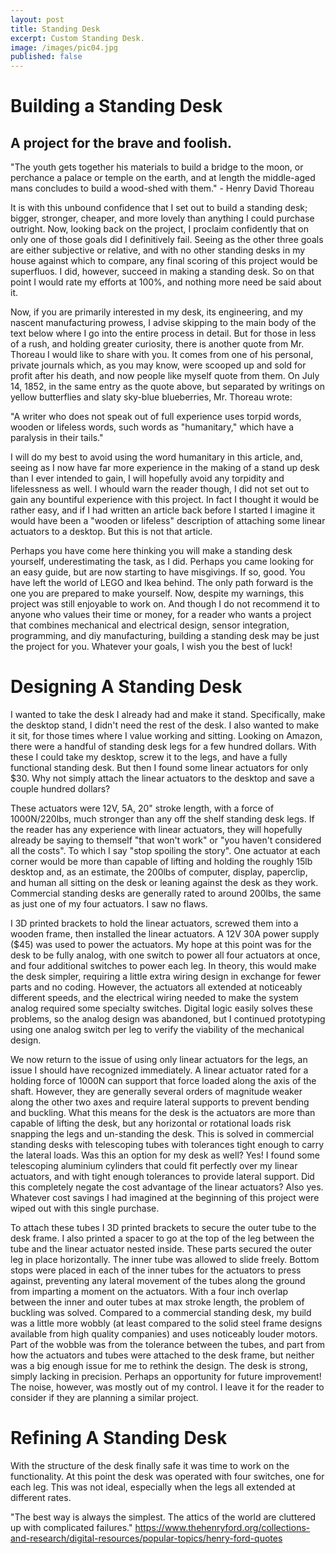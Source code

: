 ```yaml
---
layout: post
title: Standing Desk
excerpt: Custom Standing Desk.
image: /images/pic04.jpg
published: false
---
```

# Building a Standing Desk
## A project for the brave and foolish.

"The youth gets together his materials to build a bridge to the moon, or perchance a palace or temple on the earth, and at length the middle-aged mans concludes to build a wood-shed with them." - Henry David Thoreau

It is with this unbound confidence that I set out to build a standing desk; bigger, stronger, cheaper, and more lovely than anything I could purchase outright. Now, looking back on the project, I proclaim confidently that on only one of those goals did I definitively fail. Seeing as the other three goals are either subjective or relative, and with no other standing desks in my house against which to compare, any final scoring of this project would be superfluos. I did, however, succeed in making a standing desk. So on that point I would rate my efforts at 100%, and nothing more need be said about it.

Now, if you are primarily interested in my desk, its engineering, and my nascent manufacturing prowess, I advise skipping to the main body of the text below where I go into the entire process in detail. But for those in less of a rush, and holding greater curiosity, there is another quote from Mr. Thoreau I would like to share with you. It comes from one of his personal, private journals which, as you may know, were scooped up and sold for profit after his death, and now people like myself quote from them. On July 14, 1852, in the same entry as the quote above, but separated by writings on yellow butterflies and slaty sky-blue blueberries, Mr. Thoreau wrote: 

"A writer who does not speak out of full experience uses torpid words, wooden or lifeless words, such words as "humanitary," which have a paralysis in their tails." 

I will do my best to avoid using the word humanitary in this article, and, seeing as I now have far more experience in the making of a stand up desk than I ever intended to gain, I will hopefully avoid any torpidity and lifelessness as well. I whould warn the reader though, I did not set out to gain any bountiful experience with this project. In fact I thought it would be rather easy, and if I had written an article back before I started I imagine it would have been a "wooden or lifeless" description of attaching some linear actuators to a desktop. But this is not that article. 

Perhaps you have come here thinking you will make a standing desk yourself, underestimating the task, as I did. Perhaps you came looking for an easy guide, but are now starting to have misgivings. If so, good. You have left the world of LEGO and Ikea behind. The only path forward is the one you are prepared to make yourself. Now, despite my warnings, this project was still enjoyable to work on. And though I do not recommend it to anyone who values their time or money, for a reader who wants a project that combines mechanical and electrical design, sensor integration, programming, and diy manufacturing, building a standing desk may be just the project for you. Whatever your goals, I wish you the best of luck!

# Designing A Standing Desk
I wanted to take the desk I already had and make it stand. Specifically, make the desktop stand, I didn't need the rest of the desk. I also wanted to make it sit, for those times where I value working and sitting. Looking on Amazon, there were a handful of standing desk legs for a few hundred dollars. With these I could take my desktop, screw it to the legs, and have a fully functional standing desk. But then I found some linear actuators for only $30. Why not simply attach the linear actuators to the desktop and save a couple hundred dollars?

These actuators were 12V, 5A, 20" stroke length, with a force of 1000N/220lbs, much stronger than any off the shelf standing desk legs. If the reader has any experience with linear actuators, they will hopefully already be saying to themself "that won't work" or "you haven't considered all the costs". To which I say "stop spoiling the story". One actuator at each corner would be more than capable of lifting and holding the roughly 15lb desktop and, as an estimate, the 200lbs of computer, display, paperclip, and human all sitting on the desk or leaning against the desk as they work. Commercial standing desks are generally rated to around 200lbs, the same as just one of my four actuators. I saw no flaws.

I 3D printed brackets to hold the linear actuators, screwed them into a wooden frame, then installed the linear actuators. A 12V 30A power supply ($45) was used to power the actuators. My hope at this point was for the desk to be fully analog, with one switch to power all four actuators at once, and four additional switches to power each leg. In theory, this would make the desk simpler, requiring a little extra wiring design in exchange for fewer parts and no coding. However, the actuators all extended at noticeably different speeds, and the electrical wiring needed to make the system analog required some specialty switches. Digital logic easily solves these problems, so the analog design was abandoned, but I continued prototyping using one analog switch per leg to verify the viability of the mechanical design.

We now return to the issue of using only linear actuators for the legs, an issue I should have recognized immediately. A linear actuator rated for a holding force of 1000N can support that force loaded along the axis of the shaft. However, they are generally several orders of magnitude weaker along the other two axes and require lateral supports to prevent bending and buckling. What this means for the desk is the actuators are more than capable of lifting the desk, but any horizontal or rotational loads risk snapping the legs and un-standing the desk. This is solved in commercial standing desks with telescoping tubes with tolerances tight enough to carry the lateral loads. Was this an option for my desk as well? Yes! I found some telescoping aluminium cylinders that could fit perfectly over my linear actuators, and with tight enough tolerances to provide lateral support. Did this completely negate the cost advantage of the linear actuators? Also yes. Whatever cost savings I had imagined at the beginning of this project were wiped out with this single purchase. 

To attach these tubes I 3D printed brackets to secure the outer tube to the desk frame. I also printed a spacer to go at the top of the leg between the tube and the linear actuator nested inside. These parts secured the outer leg in place horizontally. The inner tube was allowed to slide freely. Bottom stops were placed in each of the inner tubes for the actuators to press against, preventing any lateral movement of the tubes along the ground from imparting a moment on the actuators. With a four inch overlap between the inner and outer tubes at max stroke length, the problem of buckling was solved. Compared to a commercial standing desk, my build was a little more wobbly (at least compared to the solid steel frame designs available from high quality companies) and uses noticeably louder motors. Part of the wobble was from the tolerance between the tubes, and part from how the actuators and tubes were attached to the desk frame, but neither was a big enough issue for me to rethink the design. The desk is strong, simply lacking in precision. Perhaps an opportunity for future improvement! The noise, however, was mostly out of my control. I leave it for the reader to consider if they are planning a similar project. 

# Refining A Standing Desk
With the structure of the desk finally safe it was time to work on the functionality. At this point the desk was operated with four switches, one for each leg. This was not ideal, especially when the legs all extended at different rates. 



 

"The best way is always the simplest. The attics of the world are cluttered up with complicated failures."
https://www.thehenryford.org/collections-and-research/digital-resources/popular-topics/henry-ford-quotes
